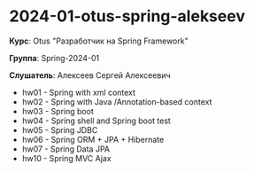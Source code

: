 # 2024-01-otus-spring-alekseev

**Курс**: Otus "Разработчик на Spring Framework"

**Группа**: Spring-2024-01

**Слушатель**: Алексеев Сергей Алексеевич

- hw01 - Spring with xml context
- hw02 - Spring with Java /Annotation-based context
- hw03 - Spring boot
- hw04 - Spring shell and Spring boot test
- hw05 - Spring JDBC
- hw06 - Spring ORM + JPA + Hibernate
- hw07 - Spring Data JPA
- hw10 - Spring MVC Ajax
